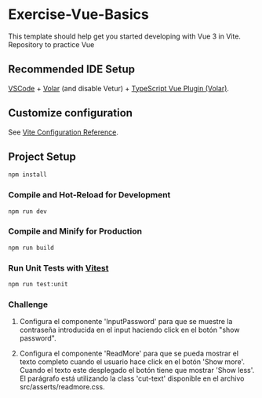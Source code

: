 # Exercise-Vue-Basics

This template should help get you started developing with Vue 3 in Vite. Repository to practice Vue

## Recommended IDE Setup

[VSCode](https://code.visualstudio.com/) + [Volar](https://marketplace.visualstudio.com/items?itemName=Vue.volar) (and disable Vetur) + [TypeScript Vue Plugin (Volar)](https://marketplace.visualstudio.com/items?itemName=Vue.vscode-typescript-vue-plugin).

## Customize configuration

See [Vite Configuration Reference](https://vitejs.dev/config/).

## Project Setup

```sh
npm install
```

### Compile and Hot-Reload for Development

```sh
npm run dev
```

### Compile and Minify for Production

```sh
npm run build
```

### Run Unit Tests with [Vitest](https://vitest.dev/)

```sh
npm run test:unit
```

### Challenge

1. Configura el componente 'InputPassword' para que se muestre la contraseña introducida en el input haciendo click en el botón "show password".

2. Configura el componente 'ReadMore' para que se pueda mostrar el texto completo cuando el usuario hace click en el botón 'Show more'. Cuando el texto este desplegado el botón tiene que mostrar 'Show less'. El parágrafo está utilizando la class 'cut-text' disponible en el archivo src/asserts/readmore.css. 